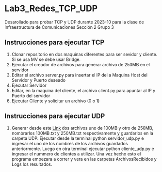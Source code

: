 # Lab3_Redes_TCP_UDP
Desarollado para probar TCP y UDP durante 2023-10 para la clase de Infraestructura de Comunicaciones
Sección 2 Grupo 3

## Instrucciones para ejecutar TCP

1. Clonar repositorio en dos maquinas diferentes para ser sevidor y cliente. Si se usa MV se debe usar Bridge.
2. Ejecutar el creador de archivos para generar archivo de 250MB en el servidor
3. Editar el archivo server.py para insertar el IP del a Maquina Host del Servidor y Puerto deseado
4. Ejecutar Servidor
5. Editar, en la maquina del cliente, el archivo client.py para apuntar al IP y Puerto del servidor
6. Ejecutar Cliente y solicitar un archivo (0 o 1)

## Instrucciones para ejecutar UDP

1. Generar desde este [Link](https://generatefile.com/) dos archivos uno de 100MB y otro de 250MB, nombrarlos 100MB.txt y 250MB.txt respectivamente y guardarlos en la carpeta UDP. Ejecutar desde la terminal python servidor_udp.py e ingresar el uno de los nombres de los archivos guardados anteriormente. Luego en otra terminal ejecutar python cliente_udp.py e ingresar el nummero de clientes a utilizar. Una vez hecho esto el programa empezara a correr y vera en las carpetas ArchivosRecibidos y Logs los resultados.


